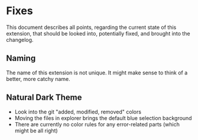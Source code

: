 # Fixes

This document describes all points, regarding the current state of this extension, that should be looked into, potentially fixed, and brought into the changelog.

## Naming

The name of this extension is not unique.
It might make sense to think of a better, more catchy name.

## Natural Dark Theme

- Look into the git "added, modified, removed" colors
- Moving the files in explorer brings the default blue selection background
- There are currently no color rules for any error-related parts (which might be all right)
